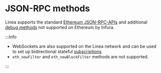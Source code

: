 # JSON-RPC methods

Linea supports the standard [Ethereum JSON-RPC-APIs](../../ethereum/json-rpc-methods/index.md) and additional
[debug methods](debug/index.md) not supported on Ethereum by Infura.

:::info

- WebSockets are also supported on the Linea network and can be used to set up bidirectional
  stateful [subscriptions](subscription-methods/index.md).
- `eth_newFilter` and `eth_newBlockFilter` methods are not supported.

:::
